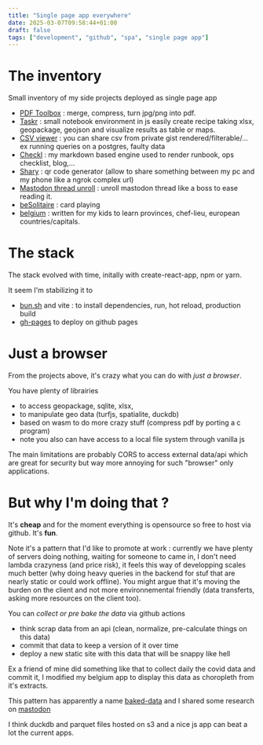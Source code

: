 ```yaml
---
title: "Single page app everywhere"
date: 2025-03-07T09:58:44+01:00
draft: false
tags: ["development", "github", "spa", "single page app"]
---
```


# The inventory

Small inventory of my side projects deployed as single page app

- [PDF Toolbox](https://mestachs.github.io/pdf-toolbox/) : merge, compress, turn jpg/png into pdf.
- [Taskr](https://mestachs.github.io/taskr/#/gh/g/mestachs/c0fd9058cf5b7a02eae11e1d77ca4d09) : small notebook environment in js easily create recipe taking xlsx, geopackage, geojson and visualize results as table or maps.
- [CSV viewer](https://mestachs.github.io/csv-viewer/) : you can share csv from private gist rendered/filterable/... ex running queries on a postgres, faulty data
- [Checkl](https://mestachs.github.io/checkl/?gist=https://gist.github.com/mestachs/068e3fd98e205db9e78ef3b1c63f4adc) : my markdown based engine used to render runbook, ops checklist, blog,... 
- [Shary](https://mestachs.github.io/shary/) : qr code generator (allow to share something between my pc and my phone like a ngrok complex url)
- [Mastodon thread unroll](https://mestachs.github.io/mastodon-unroll/) : unroll mastodon thread like a boss to ease reading it.
- [beSolitaire](https://mestachs.github.io/besolitair/#/) : card playing
- [belgium](https://mestachs.github.io/belgium/#/europe/ ) : written for my kids to learn provinces, chef-lieu, european countries/capitals.

# The stack

The stack evolved with time, initally with create-react-app, npm or yarn.

It seem I'm stabilizing it to 
 - [bun.sh](https://bun.sh/guides/ecosystem/vite) and vite : to install dependencies, run, hot reload, production build
 - [gh-pages](https://www.npmjs.com/package/gh-pages) to deploy on github pages

# Just a browser

From the projects above, it's crazy what you can do with _just a browser_.

You have plenty of librairies 
- to access geopackage, sqlite, xlsx, 
- to manipulate geo data (turfjs, spatialite, duckdb)
- based on wasm to do more crazy stuff (compress pdf by porting a c program)
- note you also can have access to a local file system through vanilla js

The main limitations are probably CORS to access external data/api which are great for security but way more annoying for such "browser" only applications.


# But why I'm doing that ?

It's **cheap** and for the moment everything is opensource so free to host via github.
It's **fun**.

Note it's a pattern that I'd like to promote at work : currently we have plenty of servers doing nothing, waiting for someone to came in, I don't need lambda crazyness (and price risk), it feels this way of developping scales much better (why doing heavy queries in the backend for stuf that are nearly static or could work offline). You might argue that it's moving the burden on the client and not more environnemental friendly (data transferts, asking more resources on the client too).

You can _collect or pre bake the data_ via github actions
 - think scrap data from an api (clean, normalize, pre-calculate things on this data)
 - commit that data to keep a version of it over time
 - deploy a new static site with this data that will be snappy like hell

Ex a friend of mine did something like that to collect daily the covid data and commit it, I modified my belgium app to display this data as choropleth from it's extracts.
  
This pattern has apparently a name [baked-data](https://simonwillison.net/2021/Jul/28/baked-data/) and I shared some research on [mastodon](https://mestachs.github.io/mastodon-unroll/?q=https://mastodon.green/@mestachs/112034104506584614)

I think duckdb and parquet files hosted on s3 and a nice js app can beat a lot the current apps.
